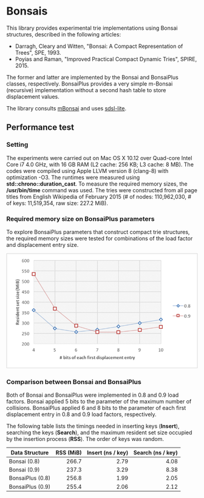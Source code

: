 # Bonsais

This library provides experimental trie implementations using Bonsai structures, described in the following articles:

* Darragh, Cleary and Witten, "Bonsai: A Compact Representation of Trees", SPE, 1993.
* Poyias and Raman, "Improved Practical Compact Dynamic Tries", SPIRE, 2015.

The former and latter are implemented by the Bonsai and BonsaiPlus classes, respectively.
BonsaiPlus provides a very simple m-Bonsai (recursive) implementation without a second hash table to store displacement values.

The library consults [mBonsai](https://github.com/Poyias/mBonsai) and uses [sdsl-lite](https://github.com/simongog/sdsl-lite).

## Performance test

### Setting

The experiments were carried out on Mac OS X 10.12 over Quad-core Intel Core i7 4.0 GHz, with 16 GB RAM (L2 cache: 256 KB; L3 cache: 8 MB).
The codes were compiled using Apple LLVM version 8 (clang-8) with optimization -O3.
The runtimes were measured using __std::chrono::duration_cast__.
To measure the required memory sizes, the __/usr/bin/time__ command was used.
The tries were constructed from all page titles from English Wikipedia of February 2015 (# of nodes: 110,962,030, # of keys: 11,519,354, raw size: 227.2 MiB).

### Required memory size on BonsaiPlus parameters 

To explore BonsaiPlus parameters that construct compact trie structures, the required memory sizes were tested for combinations of the load factor and displacement entry size.

![Result](https://github.com/kamp78/bonsais/blob/master/graph.png?raw=true)

### Comparison between Bonsai and BonsaiPlus

Both of Bonsai and BonsaiPlus were implemented in 0.8 and 0.9 load factors.
Bonsai applied 5 bits to the parameter of the maximum number of collisions.
BonsaiPlus applied 6 and 8 bits to the parameter of each first displacement entry in 0.8 and 0.9 load factors, respectively.

The following table lists the timings needed in inserting keys (__Insert__), searching the keys (__Search__), and the maximum resident set size occupied by the insertion process  (__RSS__).
The order of keys was random.

| Data Structure   | RSS (MiB) | Insert (ns / key) | Search (ns / key) |
|------------------|----------:|------------------:|------------------:|
| Bonsai (0.8)     |     266.7 |              2.79 |              4.08 |
| Bonsai (0.9)     |     237.3 |              3.29 |              8.38 |
| BonsaiPlus (0.8) |     256.8 |              1.99 |              2.05 |
| BonsaiPlus (0.9) |     255.4 |              2.06 |              2.12 |